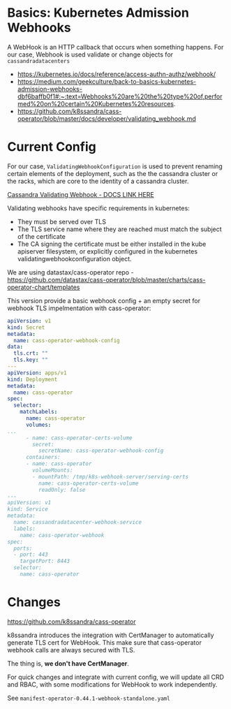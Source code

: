 # Basics: Kubernetes Admission Webhooks

A WebHook is an HTTP callback that occurs when something happens. For our case, Webhook is used validate or change objects for `cassandradatacenters`

- https://kubernetes.io/docs/reference/access-authn-authz/webhook/
- https://medium.com/geekculture/back-to-basics-kubernetes-admission-webhooks-dbf6baffb0f1#:~:text=Webhooks%20are%20the%20type%20of,performed%20on%20certain%20Kubernetes%20resources.
- https://github.com/k8ssandra/cass-operator/blob/master/docs/developer/validating_webhook.md


# Current Config

For our case, `ValidatingWebhookConfiguration` is used to prevent renaming certain elements of the deployment, such as the the cassandra cluster or the racks, which are core to the identity of a cassandra cluster.

[Cassandra Validating Webhook - DOCS LINK HERE](https://github.com/k8ssandra/cass-operator/blob/master/docs/developer/validating_webhook.md)

Validating webhooks have specific requirements in kubernetes:

- They must be served over TLS
- The TLS service name where they are reached must match the subject of the certificate
- The CA signing the certificate must be either installed in the kube apiserver filesystem, or explicitly configured in the kubernetes validatingwebhookconfiguration object.

We are using datastax/cass-operator repo - https://github.com/datastax/cass-operator/blob/master/charts/cass-operator-chart/templates

This version provide a basic webhook config + an empty secret for webhook TLS impelmentation with cass-operator:
```yaml
apiVersion: v1
kind: Secret
metadata:
  name: cass-operator-webhook-config
data:
  tls.crt: ""
  tls.key: ""
---
apiVersion: apps/v1
kind: Deployment
metadata:
  name: cass-operator
spec:
  selector:
    matchLabels:
      name: cass-operator
      volumes:
...
      - name: cass-operator-certs-volume
        secret:
          secretName: cass-operator-webhook-config
      containers:
      - name: cass-operator
        volumeMounts:
        - mountPath: /tmp/k8s-webhook-server/serving-certs
          name: cass-operator-certs-volume
          readOnly: false
---
apiVersion: v1
kind: Service
metadata:
  name: cassandradatacenter-webhook-service
  labels:
    name: cass-operator-webhook
spec:
  ports:
  - port: 443
    targetPort: 8443
  selector:
    name: cass-operator          
```

# Changes

https://github.com/k8ssandra/cass-operator 

k8ssandra introduces the integration with CertManager to automatically generate TLS cert for WebHook. This make sure that cass-operator webhook calls are always secured with TLS.

The thing is, **we don't have CertManager**.

For quick changes and integrate with current config, we will update all CRD and RBAC, with some modifications for WebHook to work independently.

See `manifest-operator-0.44.1-webhook-standalone.yaml`